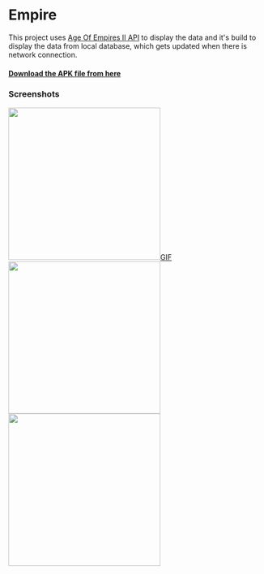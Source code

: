 # Empire

This project uses [Age Of Empires II API](https://age-of-empires-2-api.herokuapp.com/docs/#/resources/civilizations) to display the data and it's build to display the data from local database, which gets updated when there is network connection.

#### [Download the APK file from here](https://github.com/kavinraju/Empire/raw/main/app/release/app-release.apk)

### Screenshots
<a href="https://i.postimg.cc/BQgRLKNf/device-2021-03-16-033115-1.gif"><img src="https://i.postimg.cc/BQgRLKNf/device-2021-03-16-033115-1.gif" width="300px"/></a>[GIF](https://i.postimg.cc/BQgRLKNf/device-2021-03-16-033115-1.gif) <br>
<a href="https://user-images.githubusercontent.com/24537737/111226815-a79e6200-8607-11eb-88c8-4d57e8a4239b.png"><img src="https://user-images.githubusercontent.com/24537737/111226815-a79e6200-8607-11eb-88c8-4d57e8a4239b.png" width="300px"/></a>
<a href="https://user-images.githubusercontent.com/24537737/111226823-ab31e900-8607-11eb-87af-9a16a7c4f48f.png"><img src="https://user-images.githubusercontent.com/24537737/111226823-ab31e900-8607-11eb-87af-9a16a7c4f48f.png" width="300px"/></a><br>
